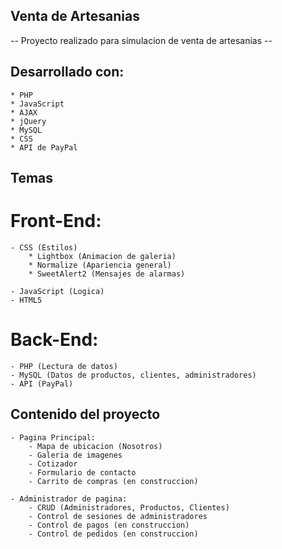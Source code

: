 ## Venta de Artesanias 

-- Proyecto realizado para simulacion de venta de artesanias --

## Desarrollado con:
    * PHP
    * JavaScript
    * AJAX
    * jQuery
    * MySQL
    * CSS
    * API de PayPal

## Temas ##

# Front-End:
    - CSS (Estilos)
        * Lightbox (Animacion de galeria)
        * Normalize (Apariencia general)
        * SweetAlert2 (Mensajes de alarmas)
    
    - JavaScript (Logica)    
    - HTML5

# Back-End:
    - PHP (Lectura de datos)
    - MySQL (Datos de productos, clientes, administradores)
    - API (PayPal)

## Contenido del proyecto

    - Pagina Principal:
        - Mapa de ubicacion (Nosotros)
        - Galeria de imagenes
        - Cotizador
        - Formulario de contacto
        - Carrito de compras (en construccion)

    - Administrador de pagina:
        - CRUD (Administradores, Productos, Clientes)
        - Control de sesiones de administradores
        - Control de pagos (en construccion)
        - Control de pedidos (en construccion)